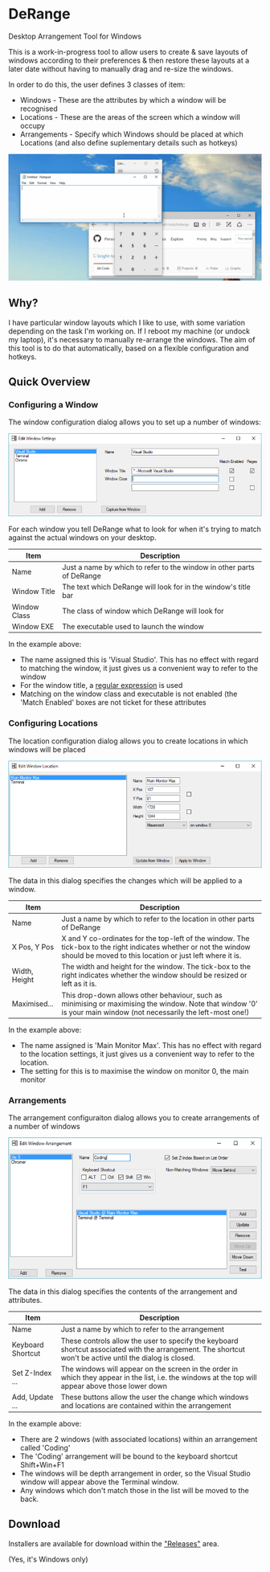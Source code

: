 # DeRange
Desktop Arrangement Tool for Windows

This is a work-in-progress tool to allow users to create & save layouts of 
windows according to their preferences & then restore these layouts at a later 
date without having to manually drag and re-size the windows.

In order to do this, the user defines 3 classes of item:
* Windows - These are the attributes by which a window will be recognised
* Locations - These are the areas of the screen which a window will occupy
* Arrangements - Specify which Windows should be placed at which Locations (and also define suplementary details such as hotkeys)

![demo](https://raw.githubusercontent.com/bright-tools/DeRange/master/assets/demo.gif)

## Why?

I have particular window layouts which I like to use, with some variation
depending on the task I'm working on.  If I reboot my machine (or undock my
laptop), it's necessary to manually re-arrange the windows.  The aim of this
tool is to do that automatically, based on a flexible configuration and hotkeys.

## Quick Overview

### Configuring a Window

The window configuration dialog allows you to set up a number of windows:

![Window configuration dialog](https://raw.githubusercontent.com/bright-tools/DeRange/master/assets/tutorial/window.PNG)

For each window you tell DeRange what to look for when it's trying to match
against the actual windows on your desktop.

| Item | Description |
|------|-------------|
| Name | Just a name by which to refer to the window in other parts of DeRange |
| Window Title | The text which DeRange will look for in the window's title bar |
| Window Class | The class of window which DeRange will look for |
| Window EXE | The executable used to launch the window |

In the example above:
* The name assigned this is 'Visual Studio'.  This has no effect with regard to matching the window, it just gives us a convenient way to refer to the window
* For the window title, a [regular expression](https://en.wikipedia.org/wiki/Regular_expression) is used
* Matching on the window class and executable is not enabled (the 'Match Enabled' boxes are not ticket for these attributes

### Configuring Locations

The location configuration dialog allows you to create locations in which
windows will be placed

![Window location dialog](https://raw.githubusercontent.com/bright-tools/DeRange/master/assets/tutorial/location.PNG)

The data in this dialog specifies the changes which will be applied to a window.

| Item | Description |
|------|-------------|
| Name | Just a name by which to refer to the location in other parts of DeRange |
| X Pos, Y Pos | X and Y co-ordinates for the top-left of the window.  The tick-box to the right indicates whether or not the window should be moved to this location or just left where it is. |
| Width, Height | The width and height for the window.  The tick-box to the right indicates whether the window should be resized or left as it is. |
| Maximised... | This drop-down allows other behaviour, such as minimising or maximising the window.  Note that window '0' is your main window (not necessarily the left-most one!) |

In the example above:
* The name assigned is 'Main Monitor Max'.  This has no effect with regard to the location settings, it just gives us a convenient way to refer to the location.
* The setting for this is to maximise the window on monitor 0, the main monitor

### Arrangements

The arrangement configuraiton dialog allows you to create arrangements of a
number of windows

![Arrangement dialog](https://raw.githubusercontent.com/bright-tools/DeRange/master/assets/tutorial/collection.PNG)

The data in this dialog specifies the contents of the arrangement and
attributes.

| Item | Description |
|------|-------------|
| Name | Just a name by which to refer to the arrangement |
| Keyboard Shortcut | These controls allow the user to specify the keyboard shortcut associated with the arrangement.  The shortcut won't be active until the dialog is closed. |
| Set Z-Index ... | The windows will appear on the screen in the order in which they appear in the list, i.e. the windows at the top will appear above those lower down |
| Add, Update ... | These buttons allow the user the change which windows and locations are contained within the arrangement |

In the example above:
* There are 2 windows (with associated locations) within an arrangement called 'Coding'
* The 'Coding' arrangement will be bound to the keyboard shortcut Shift+Win+F1
* The windows will be depth arrangement in order, so the Visual Studio window will appear above the Terminal window. 
* Any windows which don't match those in the list will be moved to the back.

## Download

Installers are available for download within the ["Releases"](https://github.com/bright-tools/DeRange/releases) area.

(Yes, it's Windows only)
